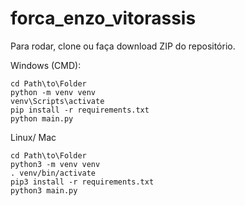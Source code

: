 # forca_enzo_vitorassis

Para rodar, clone ou faça download ZIP do repositório.

Windows (CMD):
```
cd Path\to\Folder
python -m venv venv
venv\Scripts\activate
pip install -r requirements.txt
python main.py
```

Linux/ Mac
```
cd Path\to\Folder
python3 -m venv venv
. venv/bin/activate
pip3 install -r requirements.txt
python3 main.py
```
